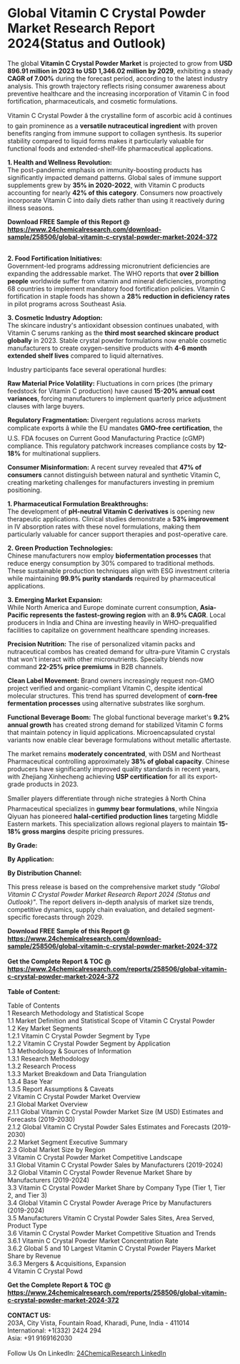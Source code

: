 <h1>Global Vitamin C Crystal Powder Market Research Report 2024(Status and Outlook)</h1><p>The global <strong>Vitamin C Crystal Powder Market</strong> is projected to grow from <strong>USD 896.91 million in 2023 to USD 1,346.02 million by 2029</strong>, exhibiting a steady <strong>CAGR of 7.00%</strong> during the forecast period, according to the latest industry analysis. This growth trajectory reflects rising consumer awareness about preventive healthcare and the increasing incorporation of Vitamin C in food fortification, pharmaceuticals, and cosmetic formulations.</p><p>Vitamin C Crystal Powder â the crystalline form of ascorbic acid â continues to gain prominence as a <strong>versatile nutraceutical ingredient</strong> with proven benefits ranging from immune support to collagen synthesis. Its superior stability compared to liquid forms makes it particularly valuable for functional foods and extended-shelf-life pharmaceutical applications.</p><p><strong>1. Health and Wellness Revolution:</strong><br>
The post-pandemic emphasis on immunity-boosting products has significantly impacted demand patterns. Global sales of immune support supplements grew by <strong>35% in 2020-2022</strong>, with Vitamin C products accounting for nearly <strong>42% of this category</strong>. Consumers now proactively incorporate Vitamin C into daily diets rather than using it reactively during illness seasons.</p><div><b>Download FREE Sample of this Report @ 
            <a href="https://www.24chemicalresearch.com/download-sample/258506/global-vitamin-c-crystal-powder-market-2024-372">
            https://www.24chemicalresearch.com/download-sample/258506/global-vitamin-c-crystal-powder-market-2024-372</a></b></div><br><p><strong>2. Food Fortification Initiatives:</strong><br>
Government-led programs addressing micronutrient deficiencies are expanding the addressable market. The WHO reports that <strong>over 2 billion people</strong> worldwide suffer from vitamin and mineral deficiencies, prompting 68 countries to implement mandatory food fortification policies. Vitamin C fortification in staple foods has shown a <strong>28% reduction in deficiency rates</strong> in pilot programs across Southeast Asia.</p><p><strong>3. Cosmetic Industry Adoption:</strong><br>
The skincare industry's antioxidant obsession continues unabated, with Vitamin C serums ranking as the <strong>third most searched skincare product globally</strong> in 2023. Stable crystal powder formulations now enable cosmetic manufacturers to create oxygen-sensitive products with <strong>4-6 month extended shelf lives</strong> compared to liquid alternatives.</p><p>Industry participants face several operational hurdles:</p><p><strong>Raw Material Price Volatility:</strong> Fluctuations in corn prices (the primary feedstock for Vitamin C production) have caused <strong>15-20% annual cost variances</strong>, forcing manufacturers to implement quarterly price adjustment clauses with large buyers.</p><p><strong>Regulatory Fragmentation:</strong> Divergent regulations across markets complicate exports â while the EU mandates <strong>GMO-free certification</strong>, the U.S. FDA focuses on Current Good Manufacturing Practice (cGMP) compliance. This regulatory patchwork increases compliance costs by <strong>12-18%</strong> for multinational suppliers.</p><p><strong>Consumer Misinformation:</strong> A recent survey revealed that <strong>47% of consumers</strong> cannot distinguish between natural and synthetic Vitamin C, creating marketing challenges for manufacturers investing in premium positioning.</p><p><strong>1. Pharmaceutical Formulation Breakthroughs:</strong><br>
The development of <strong>pH-neutral Vitamin C derivatives</strong> is opening new therapeutic applications. Clinical studies demonstrate a <strong>53% improvement</strong> in IV absorption rates with these novel formulations, making them particularly valuable for cancer support therapies and post-operative care.</p><p><strong>2. Green Production Technologies:</strong><br>
Chinese manufacturers now employ <strong>biofermentation processes</strong> that reduce energy consumption by 30% compared to traditional methods. These sustainable production techniques align with ESG investment criteria while maintaining <strong>99.9% purity standards</strong> required by pharmaceutical applications.</p><p><strong>3. Emerging Market Expansion:</strong><br>
While North America and Europe dominate current consumption, <strong>Asia-Pacific represents the fastest-growing region</strong> with an <strong>8.9% CAGR</strong>. Local producers in India and China are investing heavily in WHO-prequalified facilities to capitalize on government healthcare spending increases.</p><p><strong>Precision Nutrition:</strong> The rise of personalized vitamin packs and nutraceutical combos has created demand for ultra-pure Vitamin C crystals that won't interact with other micronutrients. Specialty blends now command <strong>22-25% price premiums</strong> in B2B channels.</p><p><strong>Clean Label Movement:</strong> Brand owners increasingly request non-GMO project verified and organic-compliant Vitamin C, despite identical molecular structures. This trend has spurred development of <strong>corn-free fermentation processes</strong> using alternative substrates like sorghum.</p><p><strong>Functional Beverage Boom:</strong> The global functional beverage market's <strong>9.2% annual growth</strong> has created strong demand for stabilized Vitamin C forms that maintain potency in liquid applications. Microencapsulated crystal variants now enable clear beverage formulations without metallic aftertaste.</p><p>The market remains <strong>moderately concentrated</strong>, with DSM and Northeast Pharmaceutical controlling approximately <strong>38% of global capacity</strong>. Chinese producers have significantly improved quality standards in recent years, with Zhejiang Xinhecheng achieving <strong>USP certification</strong> for all its export-grade products in 2023.</p><p>Smaller players differentiate through niche strategies â North China Pharmaceutical specializes in <strong>gummy bear formulations</strong>, while Ningxia Qiyuan has pioneered <strong>halal-certified production lines</strong> targeting Middle Eastern markets. This specialization allows regional players to maintain <strong>15-18% gross margins</strong> despite pricing pressures.</p><p><strong>By Grade:</strong></p><p><strong>By Application:</strong></p><p><strong>By Distribution Channel:</strong></p><p>This press release is based on the comprehensive market study <em>"Global Vitamin C Crystal Powder Market Research Report 2024 (Status and Outlook)"</em>. The report delivers in-depth analysis of market size trends, competitive dynamics, supply chain evaluation, and detailed segment-specific forecasts through 2029.</p><div><b>Download FREE Sample of this Report @ 
            <a href="https://www.24chemicalresearch.com/download-sample/258506/global-vitamin-c-crystal-powder-market-2024-372">
            https://www.24chemicalresearch.com/download-sample/258506/global-vitamin-c-crystal-powder-market-2024-372</a></b></div><br><div><b>Get the Complete Report & TOC @ 
            <a href="https://www.24chemicalresearch.com/reports/258506/global-vitamin-c-crystal-powder-market-2024-372">
            https://www.24chemicalresearch.com/reports/258506/global-vitamin-c-crystal-powder-market-2024-372</a></b></div><br>
            <b>Table of Content:</b><p>Table of Contents<br />
1 Research Methodology and Statistical Scope<br />
1.1 Market Definition and Statistical Scope of Vitamin C Crystal Powder<br />
1.2 Key Market Segments<br />
1.2.1 Vitamin C Crystal Powder Segment by Type<br />
1.2.2 Vitamin C Crystal Powder Segment by Application<br />
1.3 Methodology & Sources of Information<br />
1.3.1 Research Methodology<br />
1.3.2 Research Process<br />
1.3.3 Market Breakdown and Data Triangulation<br />
1.3.4 Base Year<br />
1.3.5 Report Assumptions & Caveats<br />
2 Vitamin C Crystal Powder Market Overview<br />
2.1 Global Market Overview<br />
2.1.1 Global Vitamin C Crystal Powder Market Size (M USD) Estimates and Forecasts (2019-2030)<br />
2.1.2 Global Vitamin C Crystal Powder Sales Estimates and Forecasts (2019-2030)<br />
2.2 Market Segment Executive Summary<br />
2.3 Global Market Size by Region<br />
3 Vitamin C Crystal Powder Market Competitive Landscape<br />
3.1 Global Vitamin C Crystal Powder Sales by Manufacturers (2019-2024)<br />
3.2 Global Vitamin C Crystal Powder Revenue Market Share by Manufacturers (2019-2024)<br />
3.3 Vitamin C Crystal Powder Market Share by Company Type (Tier 1, Tier 2, and Tier 3)<br />
3.4 Global Vitamin C Crystal Powder Average Price by Manufacturers (2019-2024)<br />
3.5 Manufacturers Vitamin C Crystal Powder Sales Sites, Area Served, Product Type<br />
3.6 Vitamin C Crystal Powder Market Competitive Situation and Trends<br />
3.6.1 Vitamin C Crystal Powder Market Concentration Rate<br />
3.6.2 Global 5 and 10 Largest Vitamin C Crystal Powder Players Market Share by Revenue<br />
3.6.3 Mergers & Acquisitions, Expansion<br />
4 Vitamin C Crystal Powd</p><div><b>Get the Complete Report & TOC @ 
            <a href="https://www.24chemicalresearch.com/reports/258506/global-vitamin-c-crystal-powder-market-2024-372">
            https://www.24chemicalresearch.com/reports/258506/global-vitamin-c-crystal-powder-market-2024-372</a></b></div><br><b>CONTACT US:</b><br>
            203A, City Vista, Fountain Road, Kharadi, Pune, India - 411014<br>
            International: +1(332) 2424 294<br>
            Asia: +91 9169162030 <br><br>
            Follow Us On LinkedIn: <a href="https://www.linkedin.com/company/24chemicalresearch/">24ChemicalResearch LinkedIn</a>